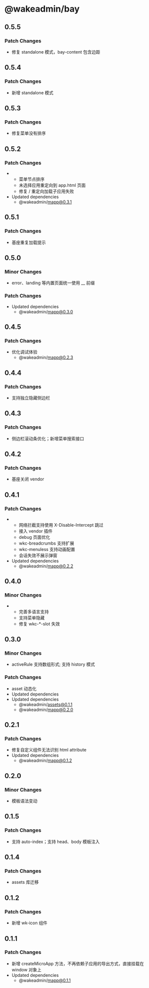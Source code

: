 # @wakeadmin/bay

## 0.5.5

### Patch Changes

- 修复 standalone 模式，bay-content 包含边距

## 0.5.4

### Patch Changes

- 新增 standalone 模式

## 0.5.3

### Patch Changes

- 修复菜单没有排序

## 0.5.2

### Patch Changes

- - 菜单节点排序
  - 未选择应用重定向到 app.html 页面
  - 修复 / 重定向加载子应用失败
- Updated dependencies
  - @wakeadmin/mapp@0.3.1

## 0.5.1

### Patch Changes

- 基座重复加载提示

## 0.5.0

### Minor Changes

- error、landing 等内置页面统一使用 \_\_ 前缀

### Patch Changes

- Updated dependencies
  - @wakeadmin/mapp@0.3.0

## 0.4.5

### Patch Changes

- 优化调试体验
  - @wakeadmin/mapp@0.2.3

## 0.4.4

### Patch Changes

- 支持独立隐藏侧边栏

## 0.4.3

### Patch Changes

- 侧边栏滚动条优化；新增菜单搜索接口

## 0.4.2

### Patch Changes

- 基座关闭 vendor

## 0.4.1

### Patch Changes

- - 网络拦截支持使用 X-Disable-Intercept 跳过
  - 接入 vendor 插件
  - debug 页面优化
  - wkc-breadcrumbs 支持扩展
  - wkc-menuless 支持动画配置
  - 会话失效不展示弹窗
- Updated dependencies
  - @wakeadmin/mapp@0.2.2

## 0.4.0

### Minor Changes

- - 完善多语言支持
  - 支持菜单隐藏
  - 修复 wkc-\*-slot 失效

## 0.3.0

### Minor Changes

- activeRule 支持数组形式; 支持 history 模式

### Patch Changes

- asset 动态化
- Updated dependencies
- Updated dependencies
  - @wakeadmin/assets@0.1.1
  - @wakeadmin/mapp@0.2.0

## 0.2.1

### Patch Changes

- 修复自定义组件无法识别 html attribute
- Updated dependencies
  - @wakeadmin/mapp@0.1.2

## 0.2.0

### Minor Changes

- 模板语法变动

## 0.1.5

### Patch Changes

- 支持 auto-index；支持 head、body 模板注入

## 0.1.4

### Patch Changes

- assets 库迁移

## 0.1.2

### Patch Changes

- 新增 wk-icon 组件

## 0.1.1

### Patch Changes

- 新增 createMicroApp 方法，不再依赖子应用的导出方式，直接挂载在 window 对象上
- Updated dependencies
  - @wakeadmin/mapp@0.1.1
